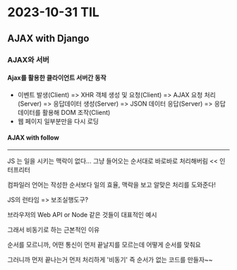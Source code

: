 # 2023-10-31 TIL

## AJAX with Django

### AJAX와 서버

#### Ajax를 활용한 클라이언트 서버간 동작

- 이벤트 발생(Client) => XHR 객체 생성 및 요청(Client) => AJAX 요청 처리(Server) => 
  응답데이터 생성(Server) => JSON 데이터 응답(Server) => 응답 데이터를 활용해 DOM 조작(Client)
- 웹 페이지 일부분만을 다시 로딩

#### AJAX with follow



----------

JS 는 일을 시키는 맥락이 없다... 그냥 들어오는 순서대로 바로바로 처리해버림 << 인터프리터

컴파일러 언어는 작성한 순서보다 일의 효율, 맥락을 보고 알맞은 처리를 도와준다!



JS의 런타임 => 보조실행도구?

브라우저의 Web API or Node 같은 것들이 대표적인 예시



그래서 비동기로 하는 근본적인 이유

순서를 모르니까, 어떤 통신이 먼저 끝날지를 모르는데 어떻게 순서를 맞춰요

그러니까 먼저 끝나는거 먼저 처리하게 '비동기' 즉 순서가 없는 코드를 만들자~~

